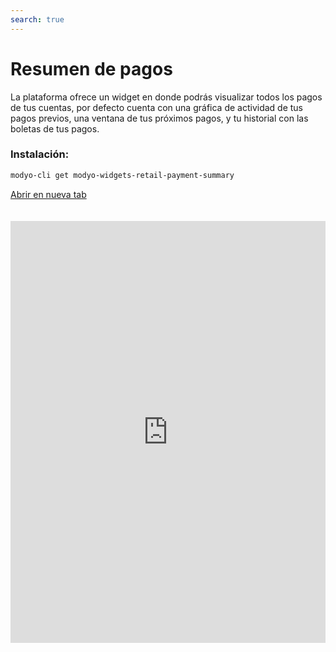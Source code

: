 ```yaml
---
search: true
---
```


# Resumen de pagos <Badge text="Beta" type="warn"/>

La plataforma ofrece un widget en donde podrás visualizar todos los pagos de tus cuentas, por defecto cuenta con una gráfica de actividad de tus pagos previos, una ventana de tus próximos pagos, y tu historial con las boletas de tus pagos. 

### Instalación:

```bash
modyo-cli get modyo-widgets-retail-payment-summary
```

[Abrir en nueva tab](https://widgets-es.modyo.com/personas/resumen-de-pagos)

<iframe id="widgetFrame" src="https://widgets-es.modyo.com/personas/resumen-de-pagos" width="100%" frameBorder="0" style="min-height:675px;overflow:auto;margin-top:20px;"/>

Las funcionalidades de este widget son las siguientes:

| Funcionalidad           | Descripción                                           |
|:------------------------|:------------------------------------------------------|
| Actividad            |  Visualiza la actividad de los pagos a tus cuentas usando filtros de: **6, 9, 12, o 18 meses atrás** y **siguentes 6 y 9 meses**. Por defecto muestra el último monto y el promedio de los pagos a la cuenta.                                                       |
| Próximos pagos       |  Muestra el nombre de la empresa, el tipo de empresa, y la fecha de pago para los pagos en el futuro cercano. |
| Pagos recientes     | Muestra el nombre de la empresa, el tipo de empresa, el monto del pago, la fecha de pago, y el comprobante de pago de la cuenta. |


<script>

  export default {
    mounted() {

      function setIframeHeightCO(id, ht) {
          var ifrm = document.getElementById(id);
          if(ifrm) {
            ifrm.style.height = ht + 4 + "px";
          }
      }
      // iframed document sends its height using postMessage
      function handleDocHeightMsg(e) {
          // check origin
          if ( e.origin === 'https://widgets.modyo.com' ) {
              // parse data
              var data = JSON.parse( e.data );

              console.log('data:', data)
              // check data object
              if ( data['docHeight'] ) {
                  setIframeHeightCO( 'widgetFrame', data['docHeight'] );
              } else {
                  setIframeHeightCO( 'widgetFrame', 700 );
              }
          }
      }

      // assign message handler
      if ( window.addEventListener ) {
          window.addEventListener('message', handleDocHeightMsg, false);
      }
    }
  }

</script>